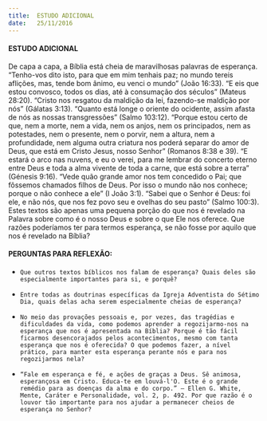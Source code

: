 ```yaml
---
title:  ESTUDO ADICIONAL
date:   25/11/2016
---
```


#### ESTUDO ADICIONAL

De capa a capa, a Bíblia está cheia de maravilhosas palavras de esperança. “Tenho-vos dito isto, para que em mim tenhais paz; no mundo tereis aflições, mas, tende bom ânimo, eu venci o mundo” (João 16:33). “E eis que estou convosco, todos os dias, até à consumação dos séculos” (Mateus 28:20). “Cristo nos resgatou da maldição da lei, fazendo-se maldição por nós” (Gálatas 3:13). “Quanto está longe o oriente do ocidente, assim afasta de nós as nossas transgressões” (Salmo 103:12). “Porque estou certo de que, nem a morte, nem a vida, nem os anjos, nem os principados, nem as potestades, nem o presente, nem o porvir, nem a altura, nem a profundidade, nem alguma outra criatura nos poderá separar do amor de Deus, que está em Cristo Jesus, nosso Senhor” (Romanos 8:38 e 39). “E estará o arco nas nuvens, e eu o verei, para me lembrar do concerto eterno entre Deus e toda a alma vivente de toda a carne, que está sobre a terra” (Génesis 9:16). “Vede quão grande amor nos tem concedido o Pai; que fôssemos chamados filhos de Deus. Por isso o mundo não nos conhece; porque o não conhece a ele” (I João 3:1). “Sabei que o Senhor é Deus: foi ele, e não nós, que nos fez povo seu e ovelhas do seu pasto” (Salmo 100:3). Estes textos são apenas uma pequena porção do que nos é revelado na Palavra sobre como é o nosso Deus e sobre o que Ele nos oferece. Que razões poderíamos ter para termos esperança, se não fosse por aquilo que nos é revelado na Bíblia?

#### PERGUNTAS PARA REFLEXÃO:

- `Que outros textos bíblicos nos falam de esperança? Quais deles são especialmente importantes para si, e porquê?`

- `Entre todas as doutrinas específicas da Igreja Adventista do Sétimo Dia, quais delas acha serem especialmente cheias de esperança?`

- `No meio das provações pessoais e, por vezes, das tragédias e dificuldades da vida, como podemos aprender a regozijarmo-nos na esperança que nos é apresentada na Bíblia? Porque é tão fácil ficarmos desencorajados pelos acontecimentos, mesmo com tanta esperança que nos é oferecida? O que podemos fazer, a nível prático, para manter esta esperança perante nós e para nos regozijarmos nela?`

- `“Fale em esperança e fé, e ações de graças a Deus. Sê animosa, esperançosa em Cristo. Educa-te em louvá-l'O. Este é o grande remédio para as doenças da alma e do corpo.” – Ellen G. White, Mente, Caráter e Personalidade, vol. 2, p. 492. Por que razão é o louvor tão importante para nos ajudar a permanecer cheios de esperança no Senhor?`